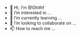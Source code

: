 - 👋 Hi, I’m @Ghithf
- 👀 I’m interested in ...
- 🌱 I’m currently learning ...
- 💞️ I’m looking to collaborate on ...
- 📫 How to reach me ...

<!---
Ghithf/Ghithf is a ✨ special ✨ repository because its `README.md` (this file) appears on your GitHub profile.
You can click the Preview link to take a look at your changes.
--->
